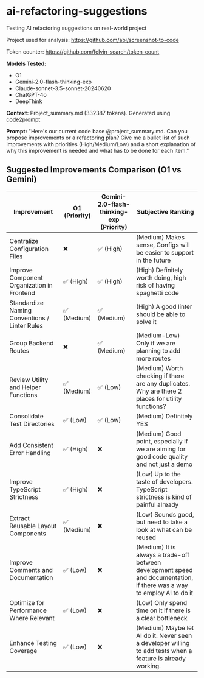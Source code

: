 # ai-refactoring-suggestions
Testing AI refactoring suggestions on real-world project

Project used for analysis: https://github.com/abi/screenshot-to-code

Token counter:  https://github.com/felvin-search/token-count

**Models Tested:**
- O1
- Gemini-2.0-flash-thinking-exp
- Claude-sonnet-3.5-sonnet-20240620
- ChatGPT-4o
- DeepThink

**Context:**
Project_summary.md (332387 tokens). Generated using [code2prompt](https://github.com/raphaelmansuy/code2prompt)


**Prompt:** 
"Here's our current code base  @project_summary.md. Can you propose improvements or a refactoring plan? Give me a bullet list of such improvements with priorities (High/Medium/Low) and a short explanation of why this improvement is needed and what has to be done for each item."


## Suggested Improvements Comparison (O1 vs Gemini)

| Improvement                                        | O1 (Priority) | Gemini-2.0-flash-thinking-exp (Priority) | Subjective Ranking |
| ------------------------------------------------- | ------------- | ---------------------------------------- | ------------- |
| Centralize Configuration Files                    | ❌            | ✅ (High)                                | (Medium) Makes sense, Configs will be easier to support in the future         |
| Improve Component Organization in Frontend        | ✅ (High)     | ✅ (High)                                | (High) Definitely worth doing, high risk of having spaghetti code              |
| Standardize Naming Conventions / Linter Rules     | ✅ (Medium)   | ✅ (Medium)                              | (High) A good linter should be able to solve it              |
| Group Backend Routes                              | ❌            | ✅ (Medium)                              | (Medium-Low) Only if we are planning to add more routes             |
| Review Utility and Helper Functions               | ✅ (Medium)   | ✅ (Low)                                 | (Medium) Worth checking if there are any duplicates. Why are there 2 places for utility functions?           |
| Consolidate Test Directories                      | ✅ (Low)      | ✅ (Low)                                 | (Medium) Definitely YES              |
| Add Consistent Error Handling                     | ✅ (High)     | ❌                                       | (Medium) Good point, especially if we are aiming for good code quality and not just a demo            |
| Improve TypeScript Strictness                     | ✅ (High)     | ❌                                       | (Low) Up to the taste of developers. TypeScript strictness is kind of painful already            |
| Extract Reusable Layout Components                | ✅ (Medium)   | ❌                                       | (Low) Sounds good, but need to take a look at what can be reused               |
| Improve Comments and Documentation                | ✅ (Low)      | ❌                                       | (Medium) It is always a trade-off between development speed and documentation, if there was a way to employ AI to do it              |
| Optimize for Performance Where Relevant           | ✅ (Low)      | ❌                                       | (Low) Only spend time on it if there is a clear bottleneck              |
| Enhance Testing Coverage                          | ✅ (Low)      | ❌                                       | (Medium) Maybe let AI do it. Never seen a developer willing to add tests when a feature is already working.              | 
